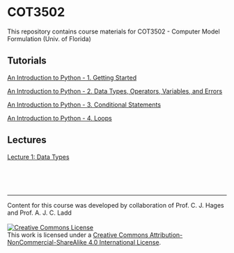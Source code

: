 # COT3502
This repository contains course materials for COT3502 - Computer Model Formulation (Univ. of Florida)

## Tutorials

[An Introduction to Python - 1. Getting Started](Tutorials/Tutorial_1.md)

[An Introduction to Python - 2. Data Types, Operators, Variables, and Errors](Tutorials/Tutorial_2.md)

[An Introduction to Python - 3. Conditional Statements](Tutorials/Tutorial_3.md)

[An Introduction to Python - 4. Loops](Tutorials/Tutorial_4.md)

## Lectures

[Lecture 1: Data Types](Lectures/Lecture_2.md)

<br/>
<br/>
<br/>

---

Content for this course was developed by collaboration of Prof. C. J. Hages and Prof. A. J. C. Ladd
<br/>
<br/>
<a rel="license" href="http://creativecommons.org/licenses/by-nc-sa/4.0/"><img alt="Creative Commons License" style="border-width:0" src="https://i.creativecommons.org/l/by-nc-sa/4.0/88x31.png" /></a><br />This work is licensed under a <a rel="license" href="http://creativecommons.org/licenses/by-nc-sa/4.0/">Creative Commons Attribution-NonCommercial-ShareAlike 4.0 International License</a>.
